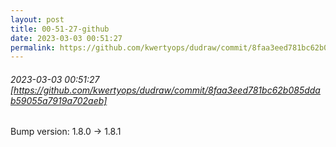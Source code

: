 ```yaml
---
layout: post
title: 00-51-27-github
date: 2023-03-03 00:51:27
permalink: https://github.com/kwertyops/dudraw/commit/8faa3eed781bc62b085ddab59055a7919a702aeb
---
```


###### 2023-03-03 00:51:27 [https://github.com/kwertyops/dudraw/commit/8faa3eed781bc62b085ddab59055a7919a702aeb]
Bump version: 1.8.0 → 1.8.1
